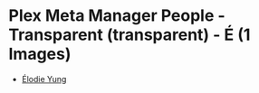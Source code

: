 # Plex Meta Manager People - Transparent (transparent) - É (1 Images)

* [Élodie Yung](https://raw.githubusercontent.com/meisnate12/Plex-Meta-Manager-People-transparent/master/É/Images/%C3%89lodie%20Yung.png)